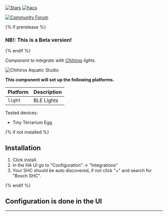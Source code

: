 [![Stars][stars-shield]][chihiros_led_control]
[![hacs][hacsbadge]][hacs]

<!--[![BuyMeCoffee][buymecoffeebadge]][buymecoffee] -->

[![Community Forum][forum-shield]][forum]

{% if prerelease %}
### NB!: This is a Beta version!

{% endif %}

_Component to integrate with [Chihiros][chihiros_aquatic_studio] lights._

![Chihiros Aquatic Studio][chihiros_icon]

**This component will set up the following platforms.**

| Platform              |Description                |
| --------------------- | ------------------------- |
| `light`               | BLE Lights                |


Tested devices:
* Tiny Terrarium Egg

{% if not installed %}
## Installation

1. Click install.
2. In the HA UI go to "Configuration" -> "Integrations"
3. Your SHC should be auto discovered, if not click "+" and search for "Bosch SHC".

{% endif %}


## Configuration is done in the UI

<!---->

<!--
<a href="https://www.buymeacoffee.com/tschamm" target="_blank"><img src="https://cdn.buymeacoffee.com/buttons/v2/default-yellow.png" alt="Buy Me A Coffee" style="height: 60px !important;width: 217px !important;" ></a>

-->
***

[chihiros_aquatic_studio]: https://www.chihirosaquaticstudio.com
[chihiros_led_control]:https://github.com/TheMicDiet/chihiros-led-control
[chihiros_icon]: https://www.chihirosaquaticstudio.com/cdn/shop/files/logo_cb46bbf4-c367-49c2-a99a-e920069e8d9c.png
[stars-shield]: https://img.shields.io/github/stars/TheMicDiet/chihiros-led-control
[buymecoffee]: https://www.buymeacoffee.com/??????
[buymecoffeebadge]: https://img.shields.io/badge/buy%20me%20a%20double%20espresso-donate-yellow.svg
[hacs]: https://github.com/custom-components/hacs
[hacsbadge]: https://img.shields.io/badge/HACS-Default-orange.svg
[forum-shield]: https://img.shields.io/badge/community-forum-brightgreen.svg
[forum]: https://community.home-assistant.io/
[license]: https://github.com/TheMicDiet/chihiros-led-control/blob/main/LICENSE
